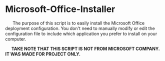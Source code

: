 # Microsoft-Office-Installer
&nbsp;&nbsp;&nbsp;&nbsp;&nbsp; The purpose of this script is to easily install the Microsoft Office deployment configuration. You don't need to manually modify or edit the configuration file to include which application you prefer to install on your computer. <br />

&nbsp;&nbsp;&nbsp;&nbsp;&nbsp;**TAKE NOTE THAT THIS SCRIPT IS NOT FROM MICROSOFT COMPANY. IT WAS MADE FOR PROJECT ONLY.** <br />                
